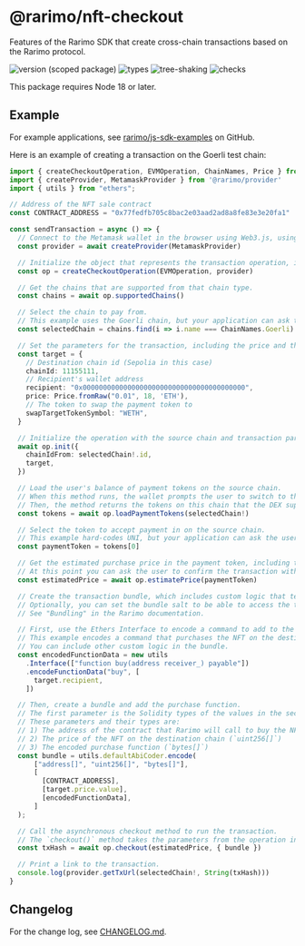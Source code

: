 # @rarimo/nft-checkout
Features of the Rarimo SDK that create cross-chain transactions based on the Rarimo protocol.

![version (scoped package)](https://badgen.net/npm/v/@rarimo/nft-checkout)
![types](https://badgen.net/npm/types/@rarimo/nft-checkout)
![tree-shaking](https://badgen.net/bundlephobia/tree-shaking/@rarimo/nft-checkout)
![checks](https://badgen.net/github/checks/distributed-lab/web-kit/main)

This package requires Node 18 or later.

## Example

For example applications, see [rarimo/js-sdk-examples](https://github.com/rarimo/js-sdk-examples/) on GitHub.

Here is an example of creating a transaction on the Goerli test chain:

```ts
import { createCheckoutOperation, EVMOperation, ChainNames, Price } from '@rarimo/nft-checkout'
import { createProvider, MetamaskProvider } from '@rarimo/provider'
import { utils } from "ethers";

// Address of the NFT sale contract
const CONTRACT_ADDRESS = "0x77fedfb705c8bac2e03aad2ad8a8fe83e3e20fa1"

const sendTransaction = async () => {
  // Connect to the Metamask wallet in the browser using Web3.js, using the MetamaskProvider interface to limit bundle size.
  const provider = await createProvider(MetamaskProvider)

  // Initialize the object that represents the transaction operation, in this case on EVM.
  const op = createCheckoutOperation(EVMOperation, provider)

  // Get the chains that are supported from that chain type.
  const chains = await op.supportedChains()

  // Select the chain to pay from.
  // This example uses the Goerli chain, but your application can ask the user which chain to use.
  const selectedChain = chains.find(i => i.name === ChainNames.Goerli)

  // Set the parameters for the transaction, including the price and the tokens to accept payment in.
  const target = {
    // Destination chain id (Sepolia in this case)
    chainId: 11155111,
    // Recipient's wallet address
    recipient: "0x0000000000000000000000000000000000000000",
    price: Price.fromRaw("0.01", 18, 'ETH'),
    // The token to swap the payment token to
    swapTargetTokenSymbol: "WETH",
  }

  // Initialize the operation with the source chain and transaction parameters.
  await op.init({
    chainIdFrom: selectedChain!.id,
    target,
  })

  // Load the user's balance of payment tokens on the source chain.
  // When this method runs, the wallet prompts the user to switch to the selected chain if necessary.
  // Then, the method returns the tokens on this chain that the DEX supports and that the wallet has a balance of greater than zero.
  const tokens = await op.loadPaymentTokens(selectedChain!)

  // Select the token to accept payment in on the source chain.
  // This example hard-codes UNI, but your application can ask the user which token to pay with.
  const paymentToken = tokens[0]

  // Get the estimated purchase price in the payment token, including the cost to swap the tokens to the tokens that the seller accepts payment in.
  // At this point you can ask the user to confirm the transaction with the fees or cancel it.
  const estimatedPrice = await op.estimatePrice(paymentToken)

  // Create the transaction bundle, which includes custom logic that tells the Rarimo contract what to do after unlocking the transferred tokens on the destination chain, such as calling another contract to buy the NFT on the destination chain.
  // Optionally, you can set the bundle salt to be able to access the temporary contracts that Rarimo uses to run the bundled transactions.
  // See "Bundling" in the Rarimo documentation.

  // First, use the Ethers Interface to encode a command to add to the bundle.
  // This example encodes a command that purchases the NFT on the destination chain via the NFT contract's Application Binary Interface (ABI).
  // You can include other custom logic in the bundle.
  const encodedFunctionData = new utils
    .Interface(["function buy(address receiver_) payable"])
    .encodeFunctionData("buy", [
      target.recipient,
    ])

  // Then, create a bundle and add the purchase function.
  // The first parameter is the Solidity types of the values in the second parameter.
  // These parameters and their types are:
  // 1) The address of the contract that Rarimo will call to buy the NFT (`address[]`)
  // 2) The price of the NFT on the destination chain (`uint256[]`)
  // 3) The encoded purchase function (`bytes[]`)
  const bundle = utils.defaultAbiCoder.encode(
      ["address[]", "uint256[]", "bytes[]"],
      [
        [CONTRACT_ADDRESS],
        [target.price.value],
        [encodedFunctionData],
      ]
  );

  // Call the asynchronous checkout method to run the transaction.
  // The `checkout()` method takes the parameters from the operation instance, gets approval from the user's wallet, and calls the Rarimo contract to handle the transaction.
  const txHash = await op.checkout(estimatedPrice, { bundle })

  // Print a link to the transaction.
  console.log(provider.getTxUrl(selectedChain!, String(txHash)))
}
```

## Changelog

For the change log, see [CHANGELOG.md](https://github.com/rarimo/js-sdk/blob/main/CHANGELOG.md).
